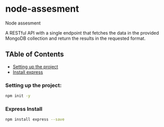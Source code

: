 # node-assesment
Node assesment

A RESTful API with a single endpoint that fetches the data in the provided MongoDB collection and return the results in the requested format.

## TAble of Contents
- [Setting up the project](#setting-up)
- [Install express](#express-install)


### Setting up the project:
```bash
npm init -y
```
### Express Install
```bash
npm install express --save
```


